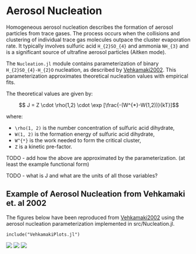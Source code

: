 # Aerosol Nucleation

Homogeneous aerosol nucleation describes the formation of aerosol particles
  from trace gases.
The process occurs when the collisions and clustering
  of individual trace gas molecules outpace the cluster evaporation rate.
It typically involves sulfuric acid ``H_{2}SO_{4}`` and ammonia ``NH_{3}``
  and is a significant source of ultrafine aerosol particles
  (Aitken mode).

The `Nucleation.jl` module contains parameterization
  of binary ``H_{2}SO_{4}-H_{2}O`` nucleation, as described by [Vehkamaki2002](@cite).
This parameterization approximates theoretical nucleation values with empirical fits.

The theoretical values are given by:
``` math
  J = Z \cdot \rho(1,2) \cdot \exp [\frac{-(W^{*}-W(1,2))}{kT}]
```
where:
 - ``\rho(1, 2)`` is the number concentration of sulfuric acid dihydrate,
 - ``W(1, 2)`` is the formation energy of sulfuric acid dihydrate,
 - ``W^{*}`` is the work needed to form the critical cluster,
 - ``Z`` is a kinetic pre-factor.

TODO - add how the above are approximated by the parameterization.
(at least the example functional form)

TODO - what is J and what are the units of all those variables?

## Example of Aerosol Nucleation from Vehkamaki et. al 2002

The figures below have been reproduced from [Vehkamaki2002](@cite) using the
aerosol nucleation parameterization implemented in src/Nucleation.jl.

```@example
include("VehkamakiPlots.jl")
```
![](Vehk_236_K_55.0_P.svg)
![](Vehk_298_K_38.2_P.svg)
![](Vehk_298_K_52.3_P.svg)
